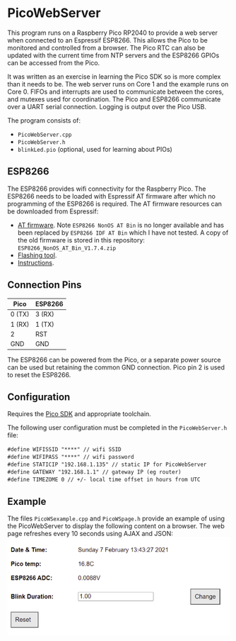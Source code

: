 # PicoWebServer

This program runs on a Raspberry Pico RP2040 to provide a web server when connected to an Espressif ESP8266. This allows the Pico to be monitored and controlled from a browser. The Pico RTC can also be updated with the current time from NTP servers and the ESP8266 GPIOs can be accessed from the Pico. 

It was written as an exercise in learning the Pico SDK so is more complex than it needs to be. The web server runs on Core 1 and the example runs on Core 0. FIFOs and interrupts are used to communicate between the cores, and mutexes used for coordination. The Pico and ESP8266 communicate over a UART serial connection. Logging is output over the Pico USB.

The program consists of:
* `PicoWebServer.cpp`
* `PicoWebServer.h`
* `blinkLed.pio` (optional, used for learning about PIOs)


## ESP8266
The ESP8266 provides wifi connectivity for the Raspberry Pico. The ESP8266 needs to be loaded with Espressif AT firmware after which no programming of the ESP8266 is required. The AT firmware resources can be downloaded from Espressif:
* [AT firmware](https://docs.espressif.com/projects/esp-at/en/latest/AT_Binary_Lists/ESP8266_AT_binaries.html). Note `ESP8266 NonOS AT Bin` is no longer available and has been replaced by `ESP8266 IDF AT Bin` which I have not tested. A copy of the old firmware is stored in this repository: `ESP8266_NonOS_AT_Bin_V1.7.4.zip`
* [Flashing tool](https://www.espressif.com/sites/default/files/tools/flash_download_tool_v3.8.5.zip).
* [Instructions](https://www.espressif.com/sites/default/files/documentation/4a-esp8266_at_instruction_set_en.pdf).

## Connection Pins

Pico  | ESP8266 |
------------ | ------------- |
0 (TX) | 3 (RX) |
1 (RX) | 1 (TX) | 
2 | RST |
GND  | GND | 

The ESP8266 can be powered from the Pico, or a separate power source can be used but retaining the common GND connection. Pico pin 2 is used to reset the ESP8266.

## Configuration

Requires the [Pico SDK](https://datasheets.raspberrypi.org/pico/getting-started-with-pico.pdf) and appropriate toolchain. 

The following user configuration must be completed in the `PicoWebServer.h` file:  
  
`#define WIFISSID "****" // wifi SSID`  
`#define WIFIPASS "****" // wifi password`  
`#define STATICIP "192.168.1.135" // static IP for PicoWebServer`  
`#define GATEWAY "192.168.1.1" // gateway IP (eg router)`  
`#define TIMEZOME 0 // +/- local time offset in hours from UTC`  


## Example

The files `PicoWSexample.cpp` and `PicoWSpage.h` provide an example of using the PicoWebServer to display the following content on a browser. The web page refreshes every 10 seconds using AJAX and JSON: 
![image2](images/webpage.png)

